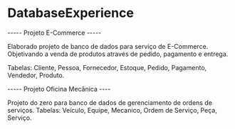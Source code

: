 # DatabaseExperience
----- Projeto E-Commerce -----

Elaborado projeto de banco de dados para serviço de E-Commerce. Objetivando a venda de produtos através de pedido, pagamento e entrega.

Tabelas:
Cliente,
Pessoa,
Fornecedor,
Estoque,
Pedido,
Pagamento,
Vendedor,
Produto.

----- Projeto Oficina Mecânica ----

Projeto do zero para banco de dados de gerenciamento de ordens de serviços.
Tabelas: Veículo, Equipe, Mecanico, Ordem de Serviço, Peça, Serviço.
